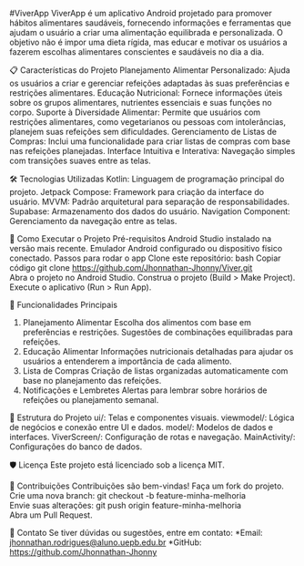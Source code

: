 #ViverApp
ViverApp é um aplicativo Android projetado para promover hábitos alimentares saudáveis, fornecendo informações e ferramentas que ajudam o usuário a criar uma alimentação equilibrada e personalizada. O objetivo não é impor uma dieta rígida, mas educar e motivar os usuários a fazerem escolhas alimentares conscientes e saudáveis no dia a dia.

📋 Características do Projeto
Planejamento Alimentar Personalizado: Ajuda os usuários a criar e gerenciar refeições adaptadas às suas preferências e restrições alimentares.
Educação Nutricional: Fornece informações úteis sobre os grupos alimentares, nutrientes essenciais e suas funções no corpo.
Suporte à Diversidade Alimentar: Permite que usuários com restrições alimentares, como vegetarianos ou pessoas com intolerâncias, planejem suas refeições sem dificuldades.
Gerenciamento de Listas de Compras: Inclui uma funcionalidade para criar listas de compras com base nas refeições planejadas.
Interface Intuitiva e Interativa: Navegação simples com transições suaves entre as telas.

🛠️ Tecnologias Utilizadas
Kotlin: Linguagem de programação principal do projeto.
Jetpack Compose: Framework para criação da interface do usuário.
MVVM: Padrão arquitetural para separação de responsabilidades.
Supabase: Armazenamento dos dados do usuário.
Navigation Component: Gerenciamento da navegação entre as telas.

🚀 Como Executar o Projeto
Pré-requisitos
Android Studio instalado na versão mais recente.
Emulador Android configurado ou dispositivo físico conectado.
Passos para rodar o app
Clone este repositório:
bash
Copiar código
git clone https://github.com/Jhonnathan-Jhonny/Viver.git  
Abra o projeto no Android Studio.
Construa o projeto (Build > Make Project).
Execute o aplicativo (Run > Run App).

📱 Funcionalidades Principais
1. Planejamento Alimentar
Escolha dos alimentos com base em preferências e restrições.
Sugestões de combinações equilibradas para refeições.
2. Educação Alimentar
Informações nutricionais detalhadas para ajudar os usuários a entenderem a importância de cada alimento.
3. Lista de Compras
Criação de listas organizadas automaticamente com base no planejamento das refeições.
4. Notificações e Lembretes
Alertas para lembrar sobre horários de refeições ou planejamento semanal.

📂 Estrutura do Projeto
ui/: Telas e componentes visuais.
viewmodel/: Lógica de negócios e conexão entre UI e dados.
model/: Modelos de dados e interfaces.
ViverScreen/: Configuração de rotas e navegação.
MainActivity/: Configurações do banco de dados.

🛡️ Licença
Este projeto está licenciado sob a licença MIT.

🤝 Contribuições
Contribuições são bem-vindas!
Faça um fork do projeto.
Crie uma nova branch:
    git checkout -b feature-minha-melhoria  
Envie suas alterações:
    git push origin feature-minha-melhoria  
Abra um Pull Request.

📧 Contato
Se tiver dúvidas ou sugestões, entre em contato:
*Email: jhonnathan.rodrigues@aluno.uepb.edu.br
*GitHub: https://github.com/Jhonnathan-Jhonny
